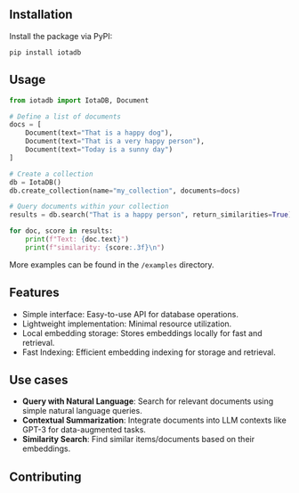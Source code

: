 
## Installation

Install the package via PyPI:

```
pip install iotadb
```

## Usage

```python
from iotadb import IotaDB, Document

# Define a list of documents
docs = [
    Document(text="That is a happy dog"),
    Document(text="That is a very happy person"),
    Document(text="Today is a sunny day")
]

# Create a collection
db = IotaDB()
db.create_collection(name="my_collection", documents=docs)

# Query documents within your collection
results = db.search("That is a happy person", return_similarities=True)

for doc, score in results:
    print(f"Text: {doc.text}")
    print(f"similarity: {score:.3f}\n")
```

More examples can be found in the `/examples` directory.

## Features

- Simple interface: Easy-to-use API for database operations.
- Lightweight implementation: Minimal resource utilization.
- Local embedding storage: Stores embeddings locally for fast and retrieval.
- Fast Indexing: Efficient embedding indexing for storage and retrieval.

## Use cases

- **Query with Natural Language**: Search for relevant documents using simple natural language queries.
- **Contextual Summarization**: Integrate documents into LLM contexts like GPT-3 for data-augmented tasks.
- **Similarity Search**: Find similar items/documents based on their embeddings.

## Contributing

